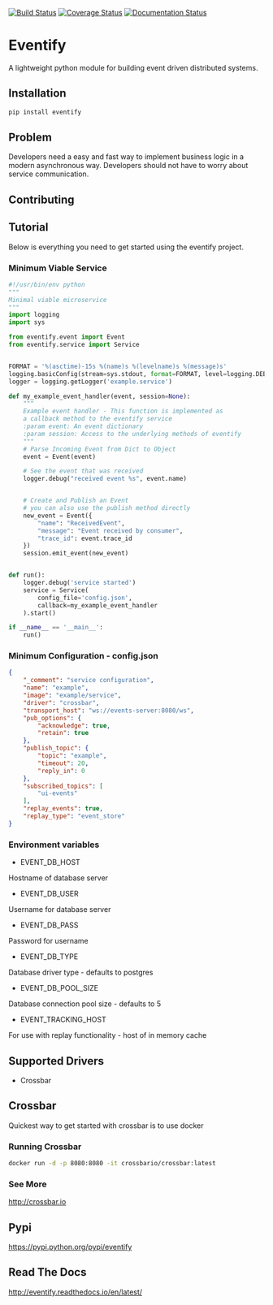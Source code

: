 [![Build Status](https://travis-ci.org/eventifyio/eventify.svg?branch=master)](https://travis-ci.org/eventifyio/eventify)
[![Coverage Status](https://coveralls.io/repos/github/morissette/eventify/badge.svg?branch=master)](https://coveralls.io/github/morissette/eventify?branch=master)
[![Documentation Status](https://readthedocs.org/projects/eventify/badge/?version=latest)](http://eventify.readthedocs.io/en/latest/?badge=latest)


# Eventify
A lightweight python module for building event driven distributed systems.

## Installation
```bash
pip install eventify
```

## Problem
Developers need a easy and fast way to implement business logic in a modern asynchronous way. Developers should not have to worry about service communication.

## Contributing

## Tutorial
Below is everything you need to get started using the eventify project.

### Minimum Viable Service
```python
#!/usr/bin/env python
"""
Minimal viable microservice
"""
import logging
import sys

from eventify.event import Event
from eventify.service import Service


FORMAT = '%(asctime)-15s %(name)s %(levelname)s %(message)s'
logging.basicConfig(stream=sys.stdout, format=FORMAT, level=logging.DEBUG)
logger = logging.getLogger('example.service')

def my_example_event_handler(event, session=None):
    """
    Example event handler - This function is implemented as
    a callback method to the eventify service
    :param event: An event dictionary
    :param session: Access to the underlying methods of eventify
    """
    # Parse Incoming Event from Dict to Object
    event = Event(event)

    # See the event that was received
    logger.debug("received event %s", event.name)


    # Create and Publish an Event
    # you can also use the publish method directly
    new_event = Event({
        "name": "ReceivedEvent",
        "message": "Event received by consumer",
        "trace_id": event.trace_id
    })
    session.emit_event(new_event)


def run():
    logger.debug('service started')
    service = Service(
        config_file='config.json',
        callback=my_example_event_handler
    ).start()

if __name__ == '__main__':
    run()
```

### Minimum Configuration - config.json
```json
{
    "_comment": "service configuration",
    "name": "example",
    "image": "example/service",
    "driver": "crossbar",
    "transport_host": "ws://events-server:8080/ws",
    "pub_options": {
        "acknowledge": true,
        "retain": true
    },
    "publish_topic": {
        "topic": "example",
        "timeout": 20,
        "reply_in": 0
    },
    "subscribed_topics": [
        "ui-events"
    ],
    "replay_events": true,
    "replay_type": "event_store"
}
```

### Environment variables
* EVENT_DB_HOST

Hostname of database server
* EVENT_DB_USER

Username for database server
* EVENT_DB_PASS

Password for username
* EVENT_DB_TYPE

Database driver type - defaults to postgres
* EVENT_DB_POOL_SIZE

Database connection pool size - defaults to 5

* EVENT_TRACKING_HOST

For use with replay functionality - host of in memory cache

## Supported Drivers
* Crossbar

## Crossbar
Quickest way to get started with crossbar is to use docker

### Running Crossbar
```bash
docker run -d -p 8080:8080 -it crossbario/crossbar:latest
```

### See More
http://crossbar.io

## Pypi
https://pypi.python.org/pypi/eventify

## Read The Docs
http://eventify.readthedocs.io/en/latest/
